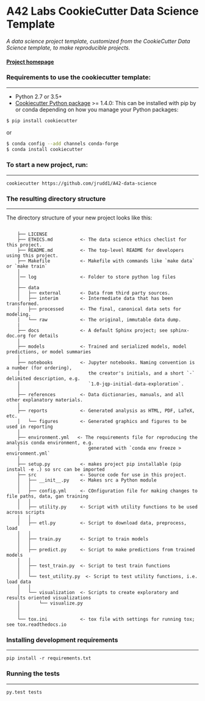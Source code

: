 # A42 Labs CookieCutter Data Science Template

_A data science project template, customized from the CookieCutter Data Science template, to make reproducible projects._


#### [Project homepage](http://jrudd1.github.io/A42-data-science/)


### Requirements to use the cookiecutter template:
-----------
 - Python 2.7 or 3.5+
 - [Cookiecutter Python package](http://cookiecutter.readthedocs.org/en/latest/installation.html) >= 1.4.0: This can be installed with pip by or conda depending on how you manage your Python packages:

``` bash
$ pip install cookiecutter
```

or

``` bash
$ conda config --add channels conda-forge
$ conda install cookiecutter
```


### To start a new project, run:
------------

    cookiecutter https://github.com/jrudd1/A42-data-science


<!-- [![asciicast](https://asciinema.org/a/244658.svg)](https://asciinema.org/a/244658) -->


### The resulting directory structure
------------

The directory structure of your new project looks like this: 

```

    ├── LICENSE
    ├── ETHICS.md          <- The data science ethics checlist for this project. 
    ├── README.md          <- The top-level README for developers using this project.
    ├── Makefile           <- Makefile with commands like `make data` or `make train`
    │   
    │── log                <- Folder to store python log files 
    │
    ├── data
    │   ├── external       <- Data from third party sources.
    │   ├── interim        <- Intermediate data that has been transformed.
    │   ├── processed      <- The final, canonical data sets for modeling.
    │   └── raw            <- The original, immutable data dump.
    |
    ├── docs               <- A default Sphinx project; see sphinx-doc.org for details
    │
    ├── models             <- Trained and serialized models, model predictions, or model summaries
    │
    ├── notebooks          <- Jupyter notebooks. Naming convention is a number (for ordering),
    │                         the creator's initials, and a short `-` delimited description, e.g.
    │                         `1.0-jqp-initial-data-exploration`.
    │
    ├── references         <- Data dictionaries, manuals, and all other explanatory materials.
    │
    ├── reports            <- Generated analysis as HTML, PDF, LaTeX, etc.
    │   └── figures        <- Generated graphics and figures to be used in reporting
    │
    ├── environment.yml   <- The requirements file for reproducing the analysis conda environment, e.g.
    │                         generated with `conda env freeze > environment.yml`
    │
    ├── setup.py           <- makes project pip installable (pip install -e .) so src can be imported
    ├── src                <- Source code for use in this project.
    │   ├── __init__.py    <- Makes src a Python module
    │   │
    │   ├── config.yml     <- COnfiguration file for making changes to file paths, data, gan training
    │   │
    │   ├── utility.py     <- Script with utility functions to be used across scripts
    │   │
    │   ├── etl.py         <- Script to download data, preprocess, load
    │   │   
    │   ├── train.py       <- Script to train models
    │   │ 
    │   ├── predict.py     <- Script to make predictions from trained models
    │   │ 
    │   ├── test_train.py  <- Script to test train functions
    │   │  
    │   └── test_utility.py  <- Script to test utility functions, i.e. load data
    │   │   
    │   └── visualization  <- Scripts to create exploratory and results oriented visualizations
    │       └── visualize.py
    │
    │
    └── tox.ini            <- tox file with settings for running tox; see tox.readthedocs.io

```

### Installing development requirements
------------

    pip install -r requirements.txt

### Running the tests
------------

    py.test tests
